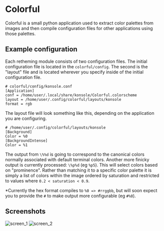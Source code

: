 # Colorful
Colorful is a small python application used to extract color palettes from images and then compile configuration files for other applications using those palettes.

## Example configuration

Each retheming module consists of two configuration files. The initial configuration file is located in the `colorful/config`. The second is the "layout" file and is located wherever you specify inside of the initial configuration file.

```
# colorful/config/konsole.conf
[Application]
conf = /home/user/.local/share/konsole/Colorful.colorscheme
layout = /home/user/.config/colorful/layouts/konsole
format = rgb
```

The layout file will look something like this, depending on the application you are configuring.
```
# /home/user/.config/colorful/layouts/konsole
[Background]
Color = %0
[BackgroundIntense]
Color = %1
```

The output from `\%%d` is going to correspond to the canonical colors normally associated with default terminal colors.
Another more finicky output is currently processed: `\%p%d` (eg `%p5`). This will select colors based on "prominence". Rather than matching it to a specific color palette it is simply a list of colors within the image ordered by saturation and restricted to values where `0.2 < saturation < 0.9`.

*Currently the hex format compiles to `%0 => #rrggbb`, but will soon expect you to provide the `#` to make output more configurable (eg `#%0`).

## Screenshots
![screen_1](http://imgur.com/OVvqTBn)
![screen_2](http://imgur.com/htZpqpj)
